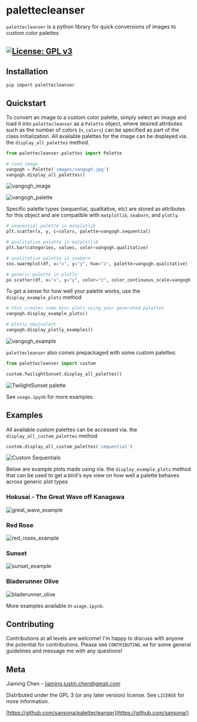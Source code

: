 # palettecleanser
`palettecleanser` is a python library for quick conversions of images to custom color palettes

[![License: GPL v3](https://img.shields.io/badge/License-GPLv3-blue.svg)](https://www.gnu.org/licenses/gpl-3.0)
---
## Installation
```pip import palettecleanser```
## Quickstart
To convert an image to a custom color palette, simply select an image and load it into `palettecleanser` as a `Palette` object, where desired attributes such as the number of colors (`n_colors`) can be specified as part of the class initialization. All available palettes for the image can be displayed via. the `display_all_palettes` method.
```py
from palettecleanser.palettes import Palette

# load image
vangogh = Palette('images/vangogh.jpg')
vangogh.display_all_palettes()
```

![vangogh_image](palettecleanser/images/vangogh_small.png?raw=true "Starry Night")

![vangogh_palette](palettecleanser/images/examples/vangogh_palettes.png "Vangogh palette Examples")

Specific palette types (sequential, qualitative, etc) are stored as attributes for this object and are compatible with `matplotlib`, `seaborn`, and `plotly`.
```py
# sequential palette in matplotlib
plt.scatter(x, y, c=colors, palette=vangogh.sequential)

# qualitative palette in matplotlib
plt.bar(categories, values, color=vangogh.qualitative)

# qualitative palette in seaborn
sns.swarmplot(df, x="x", y="y", hue="z", palette=vangogh.qualitative)

# generic palette in plotly
px.scatter(df, x="x", y="y", color="z", color_continuous_scale=vangogh.plotly)
```
To get a sense for how well your palette works, use the `display_example_plots` method
```py
# this creates some misc plots using your generated palettes
vangogh.display_example_plots()

# plotly equivalent
vangogh.display_plotly_examples()
```
![vangogh_example](palettecleanser/images/examples/vangogh_output.png)

`palettecleanser` also comes prepackaged with some custom palettes:
```py
from palettecleanser import custom

custom.TwilightSunset.display_all_palettes()
```
![TwilightSunset palette](palettecleanser/images/examples/sunset_palettes.png)

See `usage.ipynb` for more examples.

## Examples
All available custom palettes can be accessed via. the `display_all_custom_palettes` method
```py
custom.display_all_custom_palettes('sequential')
```
![Custom Sequentials](palettecleanser/images/examples/custom_sequentials.png)

Below are example plots made using via. the `display_example_plots` method that can be used to get a bird's eye view on how well a palette behaves across generic plot types
### Hokusai - The Great Wave off Kanagawa
![great_wave_example](palettecleanser/images/examples/great_wave_output.png)

### Red Rose
![red_roses_example](palettecleanser/images/examples/red_roses_output.png)

### Sunset
![sunset_example](palettecleanser/images/examples/sunset_output.png)

### Bladerunner Olive
![bladerunner_olive](palettecleanser/images/examples/bladerunner_olive_output.png)

More examples available in `usage.ipynb`.

## Contributing
Contributions at all levels are welcome! I'm happy to discuss with anyone the potential for contributions. Please see `CONTRIBUTING.md` for some general guidelines and message me with any questions!

## Meta
Jiaming Chen –  jiaming.justin.chen@gmail.com

Distributed under the GPL 3 (or any later version) license. See ``LICENSE`` for more information.

[https://github.com/sansona/palettecleanser](https://github.com/sansona/)